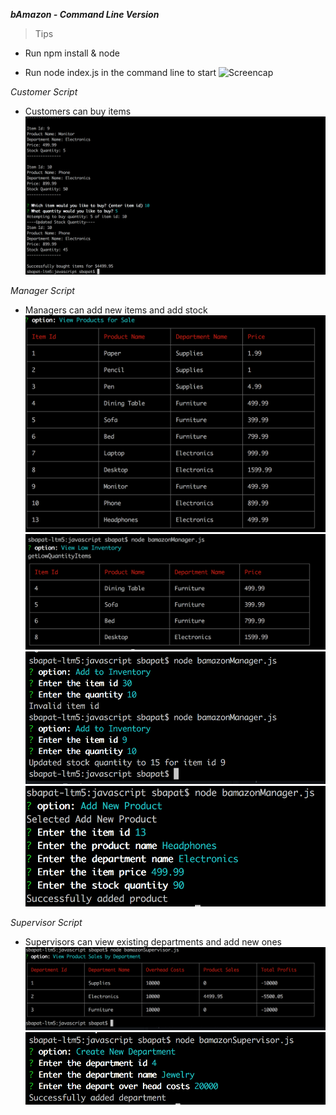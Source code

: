 ***bAmazon - Command Line Version***

> Tips

- Run npm install & node

- Run node index.js in the command line to start
![Screencap](https://github.com/SaumilBapat/AmazonCommandLine/blob/master/index.png)

*Customer Script*
- Customers can buy items
![Screencap](https://github.com/SaumilBapat/AmazonCommandLine/blob/master/resources/images/bamazonCustomer.png)

*Manager Script*
- Managers can add new items and add stock
![Screencap](https://github.com/SaumilBapat/AmazonCommandLine/blob/master/resources/images/bamazonManager_All_Products.png)
![Screencap](https://github.com/SaumilBapat/AmazonCommandLine/blob/master/resources/images/bamazonManager_Low_Products.png)
![Screencap](https://github.com/SaumilBapat/AmazonCommandLine/blob/master/resources/images/bamazonManager_Add_Inventory.png)
![Screencap](https://github.com/SaumilBapat/AmazonCommandLine/blob/master/resources/images/bamazonManager_Add_Product.png)

*Supervisor Script*
- Supervisors can view existing departments and add new ones
![Screencap](https://github.com/SaumilBapat/AmazonCommandLine/blob/master/resources/images/bamazonSupervisor_View_All.png)
![Screencap](https://github.com/SaumilBapat/AmazonCommandLine/blob/master/resources/images/bamazonSupervisor_Add_Department.png)
